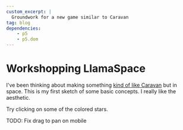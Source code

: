 ```yaml
---
custom_excerpt: |
  Groundwork for a new game similar to Caravan
tag: blog
dependencies:
    - p5
    - p5.dom
---
```


# Workshopping LlamaSpace

<div class="p5js-sketch" id="simple-example-holder">
    <script type="module" src="/scripts/2025-03-12-spacegame/main.js"></script>
</div>



I've been thinking about making something [kind of like Caravan](https://horenbergerb.github.io/caravan.html) but in space. This is my first sketch of some basic concepts. I really like the aesthetic.

Try clicking on some of the colored stars.

TODO: Fix drag to pan on mobile
